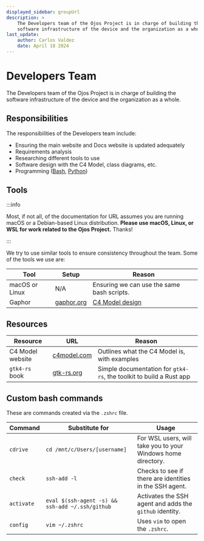 ```yaml
---
displayed_sidebar: groupUrl
description: >
    The Developers team of the Ojos Project is in charge of building the
    software infrastructure of the device and the organization as a whole.
last_update:
    author: Carlos Valdez
    date: April 18 2024
---
```


# Developers Team

The Developers team of the Ojos Project is in charge of building the software
infrastructure of the device and the organization as a whole.

## Responsibilities

The responsibilities of the Developers team include:

- Ensuring the main website and Docs website is updated adequately
- Requirements analysis
- Researching different tools to use
- Software design with the C4 Model, class diagrams, etc.
- Programming ([Bash](https://quickref.me/bash), [Python](https://quickref.me/python))

## Tools

:::info

Most, if not all, of the documentation for URL assumes you are running macOS or
a Debian-based Linux distribution. **Please use macOS, Linux, or WSL for work
related to the Ojos Project.** Thanks!

:::

We try to use similar tools to ensure consistency throughout the team. Some of
the tools we use are:

| Tool           | Setup                                      | Reason                                              |
| -------------- | ------------------------------------------ | --------------------------------------------------- |
| macOS or Linux | N/A                                        | Ensuring we can use the same bash scripts.          |
| Gaphor         | [gaphor.org](https://gaphor.org/download/) | [C4 Model design](/docs/url/developers/c4-model/) |

## Resources

| Resource         | URL                                                          | Reason                                                              |
| ---------------- | ------------------------------------------------------------ | ------------------------------------------------------------------- |
| C4 Model website | [c4model.com](https://c4model.com/)                          | Outlines what the C4 Model is, with examples                        |
| `gtk4-rs` book   | [gtk-rs.org](https://gtk-rs.org/gtk4-rs/stable/latest/book/) | Simple documentation for `gtk4-rs`, the toolkit to build a Rust app |

## Custom bash commands

These are commands created via the `.zshrc` file.

| Command    | Substitute for                                  | Usage                                                        |
| ---------- | ----------------------------------------------- | ------------------------------------------------------------ |
| `cdrive`   | `cd /mnt/c/Users/[username]`                    | For WSL users, will take you to your Windows home directory. |
| `check`    | `ssh-add -l`                                    | Checks to see if there are identities in the SSH agent.      |
| `activate` | `eval $(ssh-agent -s) && ssh-add ~/.ssh/github` | Activates the SSH agent and adds the `github` identity.      |
| `config`   | `vim ~/.zshrc`                                  | Uses `vim` to open the `.zshrc`.                             |
